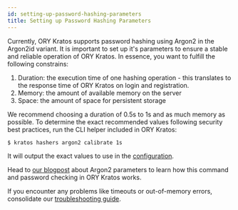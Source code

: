 ```yaml
---
id: setting-up-password-hashing-parameters
title: Setting up Password Hashing Parameters
---
```


Currently, ORY Kratos supports password hashing using Argon2 in the Argon2id
variant. It is important to set up it's parameters to ensure a stable and
reliable operation of ORY Kratos. In essence, you want to fulfill the following
constrains:

1. Duration: the execution time of one hashing operation - this translates to
   the response time of ORY Kratos on login and registration.
2. Memory: the amount of available memory on the server
3. Space: the amount of space for persistent storage

We recommend choosing a duration of 0.5s to 1s and as much memory as possible.
To determine the exact recommended values following security best practices, run
the CLI helper included in ORY Kratos:

```
$ kratos hashers argon2 calibrate 1s
```

It will output the exact values to use in the
[configuration](../reference/configuration.md).

Head to [our blogpost](https://ory.sh/argon2-parameter-choice-best-practice/)
about Argon2 parameters to learn how this command and password checking in ORY
Kratos works.

If you encounter any problems like timeouts or out-of-memory errors, consolidate
our
[troubleshooting guide](../debug/performance-out-of-memory-password-hashing-argon2.md).
